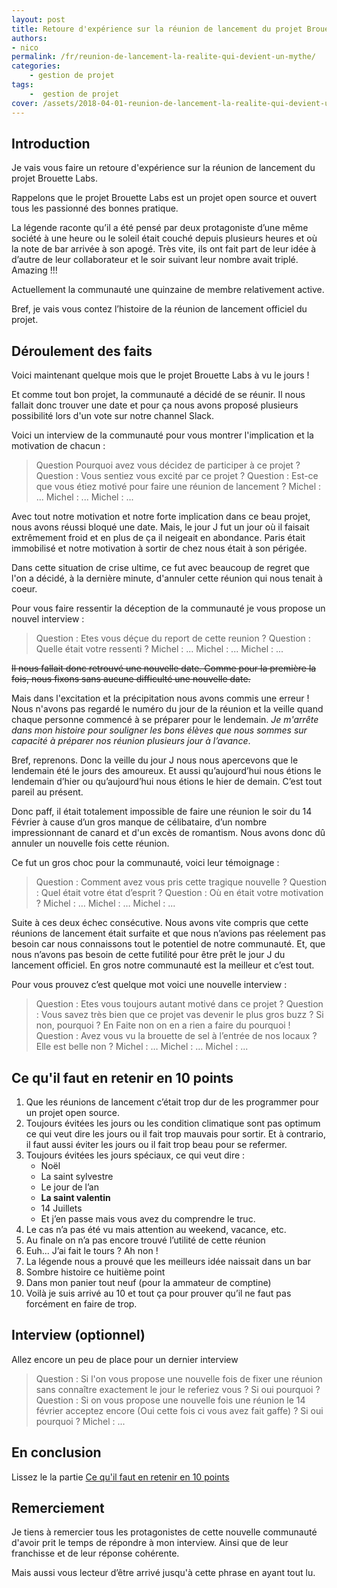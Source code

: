 ```yaml
---
layout: post
title: Retoure d'expérience sur la réunion de lancement du projet Brouette Labs, qui est un projet open source et ouvert tous les passionné par bonnes pratique.
authors:
- nico
permalink: /fr/reunion-de-lancement-la-realite-qui-devient-un-mythe/
categories:
    - gestion de projet
tags:
    -  gestion de projet
cover: /assets/2018-04-01-reunion-de-lancement-la-realite-qui-devient-un-mythe/cover.jpg
---
```


## Introduction
Je vais vous faire un retoure d'expérience sur la réunion de lancement du projet Brouette Labs. 


Rappelons que le projet Brouette Labs est un projet open source et ouvert tous les passionné des bonnes pratique. 

La légende raconte qu’il a été pensé par deux protagoniste d’une même société à une heure ou le soleil était couché depuis plusieurs heures et où la note de bar arrivée à son apogé. Très vite, ils ont fait part de leur idée à d’autre de leur collaborateur et le soir suivant leur nombre avait triplé. Amazing !!! 

Actuellement la communauté une quinzaine de membre relativement active.

Bref, je vais vous contez l’histoire de la réunion de lancement officiel du projet.

## Déroulement des faits
Voici maintenant quelque mois que le projet Brouette Labs à vu le jours !

Et comme tout bon projet, la communauté a décidé de se réunir. Il nous fallait donc trouver une date et pour ça nous avons proposé plusieurs possibilité lors d'un vote sur notre channel Slack.

Voici un interview de la communauté pour vous montrer l'implication et la motivation de chacun :
>Question Pourquoi avez vous décidez de participer à ce projet ?
>Question : Vous sentiez vous excité par ce projet ?
>Question : Est-ce que vous étiez motivé pour faire une réunion de lancement ?
>Michel : ...
>Michel : ...
>Michel : ...

Avec tout notre motivation et notre forte implication dans ce beau projet, nous avons réussi bloqué une date. Mais, le jour J fut un jour où il faisait extrêmement froid et en plus de ça il neigeait en abondance. Paris était immobilisé et notre motivation à sortir de chez nous était à son périgée.

Dans cette situation de crise ultime, ce fut avec beaucoup de regret que l'on a décidé, à la dernière minute, d'annuler cette réunion qui nous tenait à coeur.

Pour vous faire ressentir la déception de la communauté je vous propose un nouvel interview :
>Question : Etes vous déçue du report de cette reunion ?
>Question : Quelle était votre ressenti ?
>Michel : ...
>Michel : ...
>Michel : ...

~~Il nous fallait donc retrouvé une nouvelle date. Comme pour la première la fois, nous fixons sans aucune difficulté une nouvelle date.~~

Mais dans l'excitation et la précipitation nous avons commis une erreur ! Nous n'avons pas regardé le numéro du jour de la réunion et la veille quand chaque personne commencé à se préparer pour le lendemain. *Je m'arrête dans mon histoire pour souligner les bons élèves que nous sommes sur capacité à préparer nos réunion plusieurs jour à l’avance*.

Bref, reprenons. Donc la veille du jour J nous nous apercevons que le lendemain été le jours des amoureux. Et aussi qu’aujourd’hui nous étions le lendemain d’hier ou qu’aujourd’hui nous étions le hier de demain. C’est tout pareil au présent.

Donc paff, il était totalement impossible de faire une réunion le soir du 14 Février à cause d’un gros manque de célibataire, d’un nombre impressionnant de canard et d'un excès de romantism. Nous avons donc dû annuler un nouvelle fois cette réunion.

Ce fut un gros choc pour la communauté, voici leur témoignage :
>Question : Comment avez vous pris cette tragique nouvelle ?
>Question : Quel était votre état d’esprit ?
>Question : Où en était votre motivation ?
>Michel : …
>Michel : …
>Michel : ...

Suite à ces deux échec consécutive. Nous avons vite compris que cette réunions de lancement était surfaite et que nous n’avions pas réelement pas besoin car nous connaissons tout le potentiel de notre communauté. Et, que nous n’avons pas besoin de cette futilité pour être prêt le jour J du lancement officiel. En gros notre communauté est la meilleur et c’est tout.

Pour vous prouvez c’est quelque mot voici une nouvelle interview :
>Question : Etes vous toujours autant motivé dans ce projet ?
>Question : Vous savez très bien que ce projet vas devenir le plus gros buzz ? Si non, pourquoi ? En Faite non on en a rien a faire du pourquoi !
>Question : Avez vous vu la brouette de sel à l’entrée de nos locaux ? Elle est belle non ?
>Michel : …
>Michel : …
>Michel : ...

## Ce qu'il faut en retenir en 10 points
1. Que les réunions de lancement c’était trop dur de les programmer pour un projet open source.
2. Toujours évitées les jours ou les condition climatique sont pas optimum ce qui veut dire les jours ou il fait trop mauvais pour sortir. Et à contrario, il faut aussi éviter les jours ou il fait trop beau pour se refermer.
3. Toujours évitées les jours spéciaux, ce qui veut dire :
	-   Noël
	-   La saint sylvestre
	-   Le jour de l’an
	-   **La saint valentin**
	-   14 Juillets
	-   Et j’en passe mais vous avez du comprendre le truc.
4. Le cas n’a pas été vu mais attention au weekend, vacance, etc.
5. Au finale on n’a pas encore trouvé l’utilité de cette réunion
6. Euh... J’ai fait le tours ? Ah non !
7. La légende nous a prouvé que les meilleurs idée naissait dans un bar
8. Sombre histoire ce huitième point
9. Dans mon panier tout neuf (pour la ammateur de comptine)
10. Voilà je suis arrivé au 10 et tout ça pour prouver qu’il ne faut pas forcément en faire de trop.

## Interview (optionnel)
Allez encore un peu de place pour un dernier interview
>Question : Si l'on vous propose une nouvelle fois de fixer une réunion sans connaître exactement le jour le referiez vous ? Si oui pourquoi ?
>Question : Si on vous propose une nouvelle fois une réunion le 14 février acceptez encore (Oui cette fois ci vous avez fait gaffe) ? Si oui pourquoi ?
>Michel : ...
  
## En conclusion
Lissez le la partie [Ce qu'il faut en retenir en 10 points]()

## Remerciement  

Je tiens à remercier tous les protagonistes de cette nouvelle communauté d'avoir prit le temps de répondre à mon interview. Ainsi que de leur franchisse et de leur réponse cohérente.

Mais aussi vous lecteur d’être arrivé jusqu'à cette phrase en ayant tout lu.